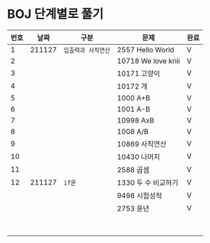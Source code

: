 # BOJ 단계별로 풀기

| 번호 | 날짜   | 구분                | 문제                | 완료 |
| ---- | ------ | ------------------- | ------------------- | ---- |
| 1    | 211127 | `입출력과 사칙연산` | 2557 Hello World    | V    |
| 2    |        |                     | 10718 We love kriii | V    |
| 3    |        |                     | 10171 고양이        | V    |
| 4    |        |                     | 10172 개            | V    |
| 5    |        |                     | 1000 A+B            | V    |
| 6    |        |                     | 1001 A-B            | V    |
| 7    |        |                     | 10998 AxB           | V    |
| 8    |        |                     | 1008 A/B            | V    |
| 9    |        |                     | 10869 사칙연산      | V    |
| 10   |        |                     | 10430 나머지        | V    |
| 11   |        |                     | 2588 곱셈           | V    |
| 12   | 211127 | `if문`              | 1330 두 수 비교하기 | V    |
|      |        |                     | 9498 시험성적       | V    |
|      |        |                     | 2753 윤년           | V    |
|      |        |                     |                     |      |
|      |        |                     |                     |      |
|      |        |                     |                     |      |
|      |        |                     |                     |      |
|      |        |                     |                     |      |
|      |        |                     |                     |      |
|      |        |                     |                     |      |
|      |        |                     |                     |      |

